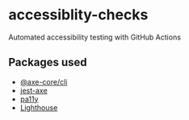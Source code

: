 # accessiblity-checks
Automated accessibility testing with GitHub Actions

## Packages used
- [@axe-core/cli](https://github.com/dequelabs/axe-core-npm)
- [jest-axe](https://github.com/nickcolley/jest-axe)
- [pa11y](https://github.com/pa11y/pa11y)
- [Lighthouse](https://github.com/GoogleChrome/lighthouse-ci/tree/main)
